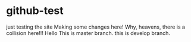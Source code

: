 # github-test
just testing the site
Making some changes here!
Why, heavens, there is a collision here!!!
Hello
This is master branch.
this is develop branch.


